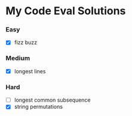 # My Code Eval Solutions

### Easy

- [x] fizz buzz

### Medium

- [x] longest lines

### Hard

- [ ] longest common subsequence
- [x] string permutations
